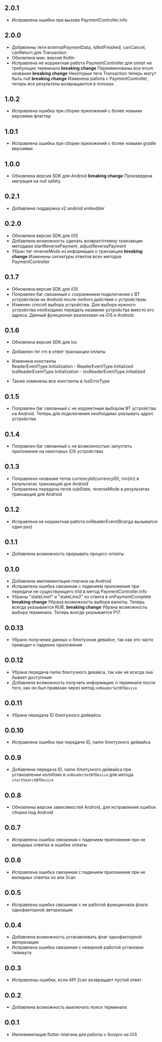 ## 2.0.1

* Исправлена ошибка при вызове PaymentController.info

## 2.0.0

* Добавлены теги externalPaymentData, isNotFinished, canCancel, canReturn для Transaction.
* Обновлена мин. версия Kotlin
* Исправлена не корректная работа PaymentController для оплат не требующих терминала
__breaking change__ Переименованы все enum названия
__breaking change__ Некоторые теги Transaction теперь могут быть null
__breaking change__ Изменена работа с PaymentController, теперь все результаты возвращаются в потоках.

## 1.0.2

* Исправлена ошибка при сборке приложений с более новыми версиями флаттер

## 1.0.1

* Исправлена ошибка при сборке приложений с более новыми gradle версиями

## 1.0.0

* Обновлена версия SDK для Android
__breaking change__ Произведена миграция на null safety

## 0.2.1

* Добавлена поддержка v2 android embedder

## 0.2.0

* Обновлена версия SDK для iOS
* Добавлена возможность сделать возврат/отмену транзакции методами startReversePayment, adjustReversePayment
* Убран тег reverseMode из информации о транзакции
__breaking change__ Изменены сигнатуры ответов всех методов PaymentController

## 0.1.7

* Обновлена версия SDK для iOS
* Поправлен баг связанный с сохранением подключения с BT устройством на Android после любого действия с устройством.
* Изменен способ выбора устройства. Для выбора нужного устройства необходимо передать название устройства вместо его адреса.
Данный функционал реализован на iOS и Android.

## 0.1.6

* Обновлена версия SDK для ios
* Добавлен тег rrn в ответ транзакции оплаты
* Изменена константы  
ReaderEventType.Initialization - ReaderEventType.Initialized  
IosReaderEventType.Initialization - IosReaderEventType.Initialized  

* Также изменены все константы в IosErrorType

## 0.1.5

* Поправлен баг связанный с не корректным выбором BT устройства на Android. Теперь для подключения необходимо указывать адрес устройства.

## 0.1.4

* Поправлен баг связанный с не возможностью запустить приложение на некоторых iOS устройствах

## 0.1.3

* Поправлено название тегов currencyId(currencyID), inn(iin) в результатах транзакций для Android
* Поправлена передача тегов subState, reverseMode в результатах транзакций для Android

## 0.1.2

* Исправлена не корректная работа onReaderEvent(Всегда вызывался один раз)

## 0.1.1

* Добавлена возможность прерывать процесс оплаты

## 0.1.0

* Добавлена имплементация плагина на Android
* Исправлена ошибка связанная с падением приложения при передачи не существующего trId в метод PaymentController.info
* Убраны "stateLine1" и "stateLine2" из ответа в onPaymentComplete
__breaking change__ Убрана возможность выбора валюты. Теперь всегда указывается RUB.
__breaking change__ Убрана возможность выбора терминала. Теперь всегда указывается P17.

## 0.0.13

* Убрано получение данных о блютузном девайсе, так как это часто приводит к падению приложения

## 0.0.12

* Убрана передача name блютузного девайса, так как не всегда она бывает доступным
* Добавлена возможность получать информацию о терминале после того, как он был привязан через метод `onReaderSetBTDevice`

## 0.0.11

* Убрана передача ID блютузного дейвайса

## 0.0.10

* Исправлена ошибка при передаче ID, name блютузного дейвайса

## 0.0.9

* Добавлена передача ID, name блютузного дейвайса при установлении коллбэке в `onReaderSetBTDevice` для метода `startSearchBTDevice`

## 0.0.8

* Обновлены версии зависимостей Android, для исправления ошибок сборки под Android

## 0.0.7

* Исправлена ошибка связанная с падением приложения при не валидных ответах в ошибке оплаты

## 0.0.6

* Исправлена ошибка связанная с падением приложения при не валидных ответах из апи 2can

## 0.0.5

* Исправлена ошибка связанная с не работой функционала флага однофакторной авторизации

## 0.0.4

* Добавлена возможность устанавливать флаг однофакторной авторизации
* Исправлена ошибка связанная с неверной работой установки таймаута

## 0.0.3

* Исправлены ошибки, если API 2can возвращает пустой ответ

## 0.0.2

* Добавлена возможность выключать поиск терминала

## 0.0.1

* Имплементация flutter плагина для работы с iboxpro на iOS
